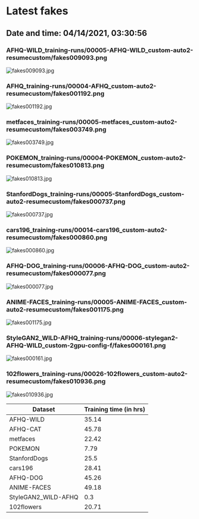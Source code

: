 # Latest fakes
## Date and time: 04/14/2021, 03:30:56
### AFHQ-WILD_training-runs/00005-AFHQ-WILD_custom-auto2-resumecustom/fakes009093.png
![fakes009093.jpg](https://i.ibb.co/Vg3FD68/7eff91cd4fc6.jpg "AFHQ-WILD_training-runs/00005-AFHQ-WILD_custom-auto2-resumecustom/fakes009093.png")

### AFHQ_training-runs/00004-AFHQ_custom-auto2-resumecustom/fakes001192.png
![fakes001192.jpg](https://i.ibb.co/VC3HBbR/22ad577c15b6.jpg "AFHQ_training-runs/00004-AFHQ_custom-auto2-resumecustom/fakes001192.png")

### metfaces_training-runs/00005-metfaces_custom-auto2-resumecustom/fakes003749.png
![fakes003749.jpg](https://i.ibb.co/BZtJ96d/621aac493fb9.jpg "metfaces_training-runs/00005-metfaces_custom-auto2-resumecustom/fakes003749.png")

### POKEMON_training-runs/00004-POKEMON_custom-auto2-resumecustom/fakes010813.png
![fakes010813.jpg](https://i.ibb.co/9vD49Lk/5f39e869d7d7.jpg "POKEMON_training-runs/00004-POKEMON_custom-auto2-resumecustom/fakes010813.png")

### StanfordDogs_training-runs/00005-StanfordDogs_custom-auto2-resumecustom/fakes000737.png
![fakes000737.jpg](https://i.ibb.co/8xJjzPB/6e65e31e380f.jpg "StanfordDogs_training-runs/00005-StanfordDogs_custom-auto2-resumecustom/fakes000737.png")

### cars196_training-runs/00014-cars196_custom-auto2-resumecustom/fakes000860.png
![fakes000860.jpg](https://i.ibb.co/DGqrQm8/9bb2104a3aa1.jpg "cars196_training-runs/00014-cars196_custom-auto2-resumecustom/fakes000860.png")

### AFHQ-DOG_training-runs/00006-AFHQ-DOG_custom-auto2-resumecustom/fakes000077.png
![fakes000077.jpg](https://i.ibb.co/25X5Qp9/d39097a53f73.jpg "AFHQ-DOG_training-runs/00006-AFHQ-DOG_custom-auto2-resumecustom/fakes000077.png")

### ANIME-FACES_training-runs/00005-ANIME-FACES_custom-auto2-resumecustom/fakes001175.png
![fakes001175.jpg](https://i.ibb.co/Vtt32MX/274e1b121f13.jpg "ANIME-FACES_training-runs/00005-ANIME-FACES_custom-auto2-resumecustom/fakes001175.png")

### StyleGAN2_WILD-AFHQ_training-runs/00006-stylegan2-AFHQ-WILD_custom-2gpu-config-f/fakes000161.png
![fakes000161.jpg](https://i.ibb.co/3sLZQxp/e92d7e2b8bb1.jpg "StyleGAN2_WILD-AFHQ_training-runs/00006-stylegan2-AFHQ-WILD_custom-2gpu-config-f/fakes000161.png")

### 102flowers_training-runs/00026-102flowers_custom-auto2-resumecustom/fakes010936.png
![fakes010936.jpg](https://i.ibb.co/p3VYF1y/9a253d01866b.jpg "102flowers_training-runs/00026-102flowers_custom-auto2-resumecustom/fakes010936.png")

| Dataset             |   Training time (in hrs) |
|---------------------|--------------------------|
| AFHQ-WILD           |                    35.14 |
| AFHQ-CAT            |                    45.78 |
| metfaces            |                    22.42 |
| POKEMON             |                     7.79 |
| StanfordDogs        |                    25.5  |
| cars196             |                    28.41 |
| AFHQ-DOG            |                    45.26 |
| ANIME-FACES         |                    49.18 |
| StyleGAN2_WILD-AFHQ |                     0.3  |
| 102flowers          |                    20.71 |